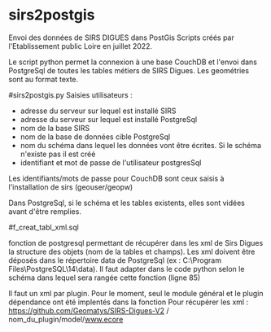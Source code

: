 # sirs2postgis
 Envoi des données de SIRS DIGUES dans PostGis
Scripts créés par l'Etablissement public Loire en juillet 2022.
 
 Le script python permet la connexion à une base CouchDB et l'envoi dans PostgreSql de toutes les tables métiers de SIRS Digues. Les geométries sont au format texte.


#sirs2postgis.py
 Saisies utilisateurs : 
- adresse du serveur sur lequel est installé SIRS
- adresse du serveur sur lequel est installé PostgreSql
- nom de la base SIRS
- nom de la base de données cible PostgreSql
- nom du schéma dans lequel les données vont être écrites. Si le schéma n'existe pas il est créé
- identifiant et mot de passe de l'utilisateur postgresSql

Les identifiants/mots de passe pour CouchDB sont ceux saisis à l'installation de sirs (geouser/geopw)

Dans PostgreSql, si le schéma et les tables existents, elles sont vidées avant d'être remplies. 

#f_creat_tabl_xml.sql

fonction de postgresql permettant de récupérer dans les xml de Sirs Digues la structure des objets (nom de la tables et champs). Les xml doivent être déposés dans le répertoire data de PostgreSql (ex : C:\Program Files\PostgreSQL\14\data).
Il faut adapter dans le code python selon le schéma dans lequel sera rangée cette fonction (ligne 85)

Il faut un xml par plugin. Pour le moment, seul le module général et le plugin dépendance ont été implentés dans la fonction
Pour récupérer les xml : https://github.com/Geomatys/SIRS-Digues-V2 / nom_du_plugin/model/www.ecore



